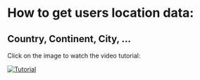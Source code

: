 # How to get users location data:
## Country, Continent, City, ...


Click on the image to watch the video tutorial:

[![Tutorial](https://img.youtube.com/vi/CHIeJmOz5mA/0.jpg)](https://www.youtube.com/watch?v=CHIeJmOz5mA)
